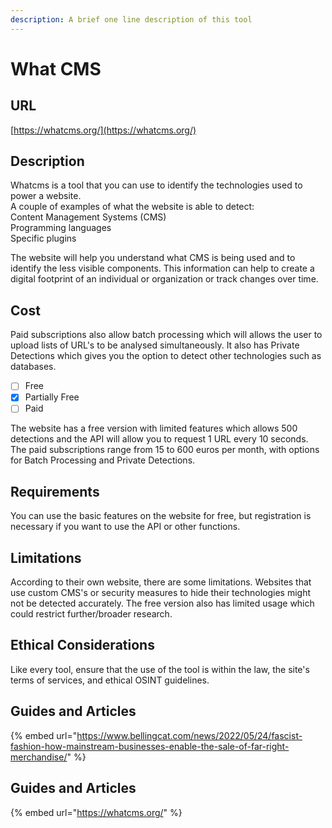 ```yaml
---
description: A brief one line description of this tool
---
```


# What CMS

## URL

[https://whatcms.org/](https://whatcms.org/)

## Description

Whatcms is a tool that you can use to identify the technologies used to power a website. \
A couple of examples of what the website is able to detect:\
Content Management Systems (CMS)\
Programming languages\
Specific plugins

The website will help you understand what CMS is being used and to identify the less visible components. This information can help to create a digital footprint of an individual or organization or track changes over time.&#x20;

## Cost

Paid subscriptions also allow batch processing which will allows the user to upload lists of URL's to be analysed simultaneously. It also has Private Detections which gives you the option to detect other technologies such as databases.

* [ ] Free
* [x] Partially Free
* [ ] Paid

The website has a free version with limited features which allows 500 detections and the API will allow you to request 1 URL every 10 seconds. \
The paid subscriptions range from 15 to 600 euros per month, with options for Batch Processing and Private Detections.&#x20;

## Requirements

You can use the basic features on the website for free, but registration is necessary if you want to use the API or other functions.&#x20;

## Limitations

According to their own website, there are some limitations. Websites that use custom CMS's or security measures to hide their technologies might not be detected accurately. The free version also has limited usage which could restrict further/broader research.

## Ethical Considerations

Like every tool, ensure that the use of the tool is within the law, the site's terms of services, and ethical OSINT guidelines.

## Guides and Articles

{% embed url="https://www.bellingcat.com/news/2022/05/24/fascist-fashion-how-mainstream-businesses-enable-the-sale-of-far-right-merchandise/" %}

## Guides and Articles

{% embed url="https://whatcms.org/" %}

